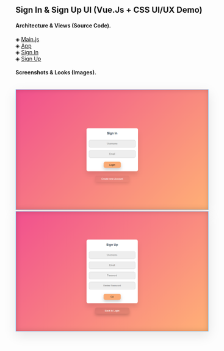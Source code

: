 ## Sign In & Sign Up UI (Vue.Js + CSS UI/UX Demo)

#### Architecture & Views (Source Code).
◈ [Main.js](https://github.com/KishanV/Vue-Demo/blob/master/src/main.js)</br>
◈ [App](https://github.com/KishanV/Vue-Demo/blob/master/src/router/App.vue)</br>
◈ [Sign In](https://github.com/KishanV/Vue-Demo/blob/master/src/router/Login.vue)</br>
◈ [Sign Up](https://github.com/KishanV/Vue-Demo/blob/master/src/router/Singup.vue)</br>

#### Screenshots & Looks (Images).
</br>
<img src="https://github.com/KishanV/Vue-Demo/blob/master/Img/Login.png?raw=true" class="html" style="max-width:100%;max-width:100%;border: 1px solid #92d1ff;box-shadow: 0 10px 30px 0px rgba(0,0,0,0.1);" />
<img src="https://github.com/KishanV/Vue-Demo/blob/master/Img/Singup.png?raw=true" style="max-width:100%;max-width:100%;border: 1px solid #92d1ff;box-shadow: 0 10px 30px 0px rgba(0,0,0,0.1);" />
